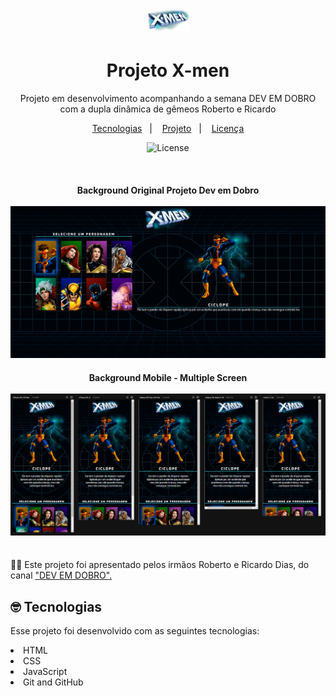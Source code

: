 # <div align="center"><a href="https://marianayaqi.github.io/projeto-x-men/"><img width="70px" src="./src/imagens/logo.svg" alt="logo x-men"></a>
</div>


<h1 align="center"> Projeto X-men  </h1>

<p align="center">
Projeto em desenvolvimento acompanhando a semana DEV EM DOBRO com a dupla dinâmica de gêmeos Roberto e Ricardo <br>
</p>

<p align="center">
  <a href="#-tecnologias">Tecnologias</a>&nbsp;&nbsp;&nbsp;|&nbsp;&nbsp;&nbsp;
  <a href="#-projeto">Projeto</a>&nbsp;&nbsp;&nbsp;|&nbsp;&nbsp;&nbsp;
  <a href="#memo-licença">Licença</a>
</p>


<p align="center">
  <img alt="License" src="https://img.shields.io/static/v1?label=license&message=MIT&color=49AA26&labelColor=000000">
</p>

<br>

  <div align="center">
    <h4> Background Original Projeto Dev em Dobro
    <br>
    <br>
      <a target="_blank" href="https://marianayaqi.github.io/projeto-x-men/">
      <img src="./src/imagens/desktop.png" alt="Site X-men">
      </a>
    <br>
    <h4> Background Mobile - Multiple Screen
    <br>
    <br>
      <a target="_blank" href="https://marianayaqi.github.io/projeto-x-men/">
      <img src="./src/imagens/mobile.png" alt="Site X-men">
      </a>
  </div>

<br>
  🧑‍🚀 Este projeto foi apresentado pelos irmãos Roberto e Ricardo Dias, do canal <a target="_blank" href="https://www.youtube.com/@DevemDobro">"DEV EM DOBRO".
</a>

<br>

## 🤓 Tecnologias

Esse projeto foi desenvolvido com as seguintes tecnologias:

<li> HTML
<li> CSS
<li> JavaScript
<li> Git and GitHub
<br>
